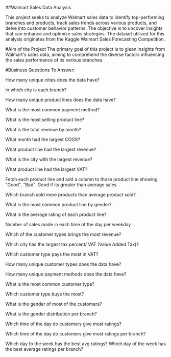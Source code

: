 ##Walmart Sales Data Analysis

This project seeks to analyze Walmart sales data to identify top-performing branches and products, track sales trends across various products, and delve into customer behavior patterns. The objective is to uncover insights that can enhance and optimize sales strategies. The dataset utilized for this analysis originates from the Kaggle Walmart Sales Forecasting Competition.

#Aim of the Project
The primary goal of this project is to glean insights from Walmart's sales data, aiming to comprehend the diverse factors influencing the sales performance of its various branches.

#Business Questions To Answer:

How many unique cities does the data have? 

In which city is each branch?
    
How many unique product lines does the data have?

What is the most common payment method?

What is the most selling product line?

What is the total revenue by month?

What month had the largest COGS?

What product line had the largest revenue?

What is the city with the largest revenue?

What product line had the largest VAT?

Fetch each product line and add a column to those product line showing "Good", "Bad". Good if its greater than average sales

Which branch sold more products than average product sold?

What is the most common product line by gender?

What is the average rating of each product line?

Number of sales made in each time of the day per weekday

Which of the customer types brings the most revenue?

Which city has the largest tax percent/ VAT (Value Added Tax)?

Which customer type pays the most in VAT?

How many unique customer types does the data have?

How many unique payment methods does the data have?

What is the most common customer type?

Which customer type buys the most?

What is the gender of most of the customers?

What is the gender distribution per branch?

Which time of the day do customers give most ratings?

Which time of the day do customers give most ratings per branch?

Which day fo the week has the best avg ratings?
Which day of the week has the best average ratings per branch?
